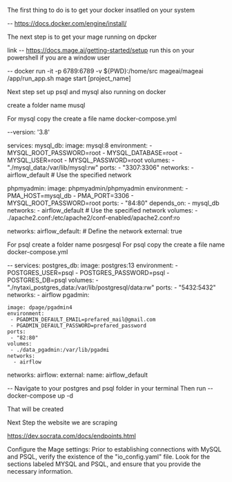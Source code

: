The first thing to do is to get your docker insatlled on your system

-- https://docs.docker.com/engine/install/

The next step is to get your mage running on dpcker

link -- https://docs.mage.ai/getting-started/setup
run this on your powershell if you are a window user

-- docker run -it -p 6789:6789 -v ${PWD}:/home/src mageai/mageai /app/run_app.sh mage start [project_name]

Next step 
set up psql and mysql also running on docker

create a folder name musql
 
For mysql copy the create a file name docker-compose.yml

 --version: '3.8'

services:
  mysql_db:
    image: mysql:8
    environment:
      - MYSQL_ROOT_PASSWORD=root
      - MYSQL_DATABASE=root
      - MYSQL_USER=root
      - MYSQL_PASSWORD=root
    volumes:
      - "./mysql_data:/var/lib/mysql:rw"
    ports:
      - "3307:3306"
    networks:
      - airflow_default  # Use the specified network

  phpmyadmin:
    image: phpmyadmin/phpmyadmin
    environment:
      - PMA_HOST=mysql_db
      - PMA_PORT=3306
      - MYSQL_ROOT_PASSWORD=root
    ports:
      - "84:80"
    depends_on:
      - mysql_db
    networks:
      - airflow_default  # Use the specified network
    volumes:
      - ./apache2.conf:/etc/apache2/conf-enabled/apache2.conf:ro

networks:
  airflow_default:  # Define the network
    external: true

For psql
create a folder name posrgesql
For psql copy the create a file name docker-compose.yml

-- services:
  postgres_db:
    image: postgres:13
    environment:
      - POSTGRES_USER=psql
      - POSTGRES_PASSWORD=psql
      - POSTGRES_DB=psql
    volumes:
      - "./nytaxi_postgres_data:/var/lib/postgresql/data:rw"
    ports:
      - "5432:5432"
    networks:
      - airflow
  pgadmin:

    image: dpage/pgadmin4
    environment:
     - PGADMIN_DEFAULT_EMAIL=prefared_mail@gmail.com
     - PGADMIN_DEFAULT_PASSWORD=prefared_password
    ports:
     - "82:80"
    volumes:
     - ./data_pgadmin:/var/lib/pgadmi
    networks:
      - airflow
networks:
  airflow:
    external:
      name: airflow_default

-- Navigate to your postgres and psql folder in your terminal
Then run 
-- docker-compose up -d

That will be created

Next Step 
the website we are scraping 

https://dev.socrata.com/docs/endpoints.html


Configure the Mage settings:
Prior to establishing connections with MySQL and PSQL, verify the existence of the "io_config.yaml" file. Look for the sections labeled MYSQL and PSQL, and ensure that you provide the necessary information.





